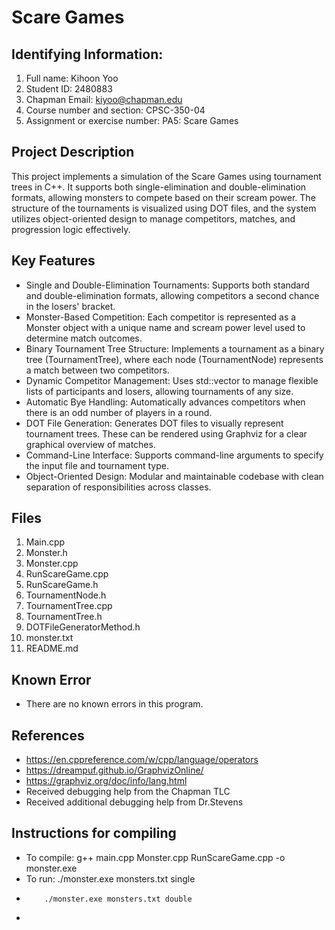 # Scare Games

## Identifying Information: 
1. Full name: Kihoon Yoo
2. Student ID: 2480883
3. Chapman Email: kiyoo@chapman.edu
4. Course number and section: CPSC-350-04
5. Assignment or exercise number: PA5: Scare Games

## Project Description
This project implements a simulation of the Scare Games using tournament trees in C++. It supports both single-elimination and double-elimination formats, allowing monsters to compete based on their scream power. The structure of the tournaments is visualized using DOT files, and the system utilizes object-oriented design to manage competitors, matches, and progression logic effectively.

## Key Features
- Single and Double-Elimination Tournaments: Supports both standard and double-elimination formats, allowing competitors a second chance in the losers' bracket.
- Monster-Based Competition: Each competitor is represented as a Monster object with a unique name and scream power level used to determine match outcomes.
- Binary Tournament Tree Structure: Implements a tournament as a binary tree (TournamentTree), where each node (TournamentNode) represents a match between two competitors.
- Dynamic Competitor Management: Uses std::vector to manage flexible lists of participants and losers, allowing tournaments of any size.
- Automatic Bye Handling: Automatically advances competitors when there is an odd number of players in a round.
- DOT File Generation: Generates DOT files to visually represent tournament trees. These can be rendered using Graphviz for a clear graphical overview of matches.
- Command-Line Interface: Supports command-line arguments to specify the input file and tournament type.
- Object-Oriented Design: Modular and maintainable codebase with clean separation of responsibilities across classes.

## Files
1. Main.cpp
2. Monster.h
3. Monster.cpp
4. RunScareGame.cpp
5. RunScareGame.h
6. TournamentNode.h
7. TournamentTree.cpp
8. TournamentTree.h
9. DOTFileGeneratorMethod.h
10. monster.txt
11. README.md

## Known Error 
- There are no known errors in this program.

## References
- https://en.cppreference.com/w/cpp/language/operators
- https://dreampuf.github.io/GraphvizOnline/
- https://graphviz.org/doc/info/lang.html
- Received debugging help from the Chapman TLC
- Received additional debugging help from Dr.Stevens

## Instructions for compiling
- To compile:  g++ main.cpp Monster.cpp RunScareGame.cpp -o monster.exe
- To run: ./monster.exe monsters.txt single
-         ./monster.exe monsters.txt double
-     
